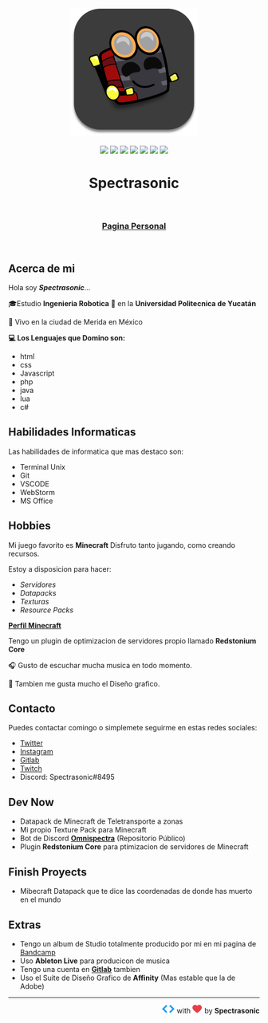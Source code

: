 <div align=center><img src="assets/profile.svg" alt="profile-spectra" border="0" width="256"> </div>
<br>


<div align=center>
<img src='https://img.shields.io/badge/-HTML-E34F26?style=for-the-badge&logo=html5&logoColor=ffffff'>
<img src='https://img.shields.io/badge/-css-1572B6?style=for-the-badge&logo=css3&logoColor=ffffff'>
<img src='https://img.shields.io/badge/-javascrpt-F7DF1E?style=for-the-badge&logo=JavaScript&logoColor=000000'>
<img src='https://img.shields.io/badge/-php-777BB4?style=for-the-badge&logo=php&logoColor=ffffff'>
<img src='https://img.shields.io/badge/-java-007396?style=for-the-badge&logo=Java&logoColor=ffffff'>
<img src='https://img.shields.io/badge/-lua-2C2D72?style=for-the-badge&logo=Lua&logoColor=ffffff'>
<img src='https://img.shields.io/badge/-C%23-239120?style=for-the-badge&logo=c%20sharp&logoColor=ffffff'></div>



<h1 align=center><strong>Spectrasonic</strong></h1>

<br>

<h3 align=center><a href="https://spectrasonic.carrd.co/" target="_blank">Pagina Personal</a></h3>

<br>

## Acerca de mi

Hola soy **_Spectrasonic_**...

🎓Estudio **Ingenieria Robotica** 🤖 en la **Universidad Politecnica de Yucatán**

📍 Vivo en la ciudad de Merida en México

**💻 Los Lenguajes que Domino son:**

- html
- css
- Javascript
- php
- java
- lua
- c#


## Habilidades Informaticas
Las habilidades de informatica que mas destaco son:

- Terminal Unix
- Git
- VSCODE
- WebStorm
- MS Office

## Hobbies

Mi juego favorito es **Minecraft** Disfruto tanto jugando, como creando recursos.

Estoy a disposicion para hacer:

- *Servidores*
- *Datapacks*
- *Texturas*
- *Resource Packs*

**[Perfil Minecraft][9]**


Tengo un plugin de optimizacion de servidores propio llamado **Redstonium Core**

🎧 Gusto de escuchar mucha musica en todo momento.

🎨 Tambien me gusta mucho el Diseño grafico.

## Contacto

Puedes contactar comingo o simplemete seguirme en estas redes sociales:

- [Twitter][1]
- [Instagram][2]
- [Gitlab][7]
- [Twitch][8]
- Discord: Spectrasonic#8495



## Dev Now

- Datapack de Minecraft de Teletransporte a zonas
- Mi propio Texture Pack para Minecraft
- Bot de Discord **[Omnispectra][4]** (Repositorio Público) 
- Plugin **Redstonium Core** para ptimizacion de servidores de Minecraft

## Finish Proyects

- Mibecraft Datapack que te dice las coordenadas de donde has muerto en el mundo



## Extras
- Tengo un album de Studio totalmente producido por mi en mi pagina de [Bandcamp][3]
- Uso **Ableton Live** para producicon de musica
- Tengo una cuenta en [**Gitlab**][7] tambien
- Uso el Suite de Diseño Grafico de **Affinity** (Mas estable que la de Adobe)



---

<p align="right"> <img src="assets/dev.svg" width="26"> with <img src="assets/heart.svg" width="20"> by <b>Spectrasonic</b><p>





<!--Links-->

[1]: https://twitter.com/spectrasonic117
[2]: https://instagram.com/spectrasonic117
[3]: https://spectrasonic.bandcamp.com/album/endless-summer
[4]: https://github.com/spectrasonic117/Omnispectra
[5]: https://twitter.com/colorful_panic
[6]: https://github.com/spectrasonic117
[7]: https://gitlab.com/spectrasonic117
[8]: https://twitch.tv/spectrasonic117
[9]: https://es.namemc.com/profile/Spectrasonic.1
